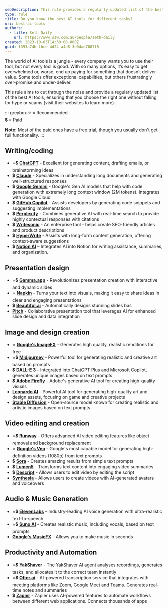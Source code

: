 ```yaml
---
seoDescription: This rule provides a regularly updated list of the best AI tools for various use cases.
type: rule
title: Do you know the best AI tools for different tasks?
uri: best-ai-tools
authors:
  - title: Seth Daily
    url: https://www.ssw.com.au/people/seth-daily
created: 2023-10-03T14:30:00.000Z
guid: f393a74b-fbce-4d24-a4d8-3d0dad7007f5
---
```


The world of AI tools is a jungle - every company wants you to use their tool, but not every tool is good. With so many options, it’s easy to get overwhelmed or, worse, end up paying for something that doesn’t deliver value. Some tools offer exceptional capabilities, but others frustratingly over-promise and under-deliver.

This rule aims to cut through the noise and provide a regularly updated list of the best AI tools, ensuring that you choose the right one without falling for hype or scams (visit their websites to learn more).

<!--endintro-->

::: greybox
⭐ = Recommended\
💲 = Paid

**Note:** Most of the paid ones have a free trial, though you usually don't get full functionality.
:::

## Writing/coding

* ⭐💲 **[ChatGPT](https://chat.openai.com)** - Excellent for generating content, drafting emails, or brainstorming ideas
* 💲 **[Claude](https://www.claude.ai)** - Specializes in understanding long documents and generating well-structured responses
* 💲 **[Google Gemini](https://gemini.google.com/)** - Google's Gen AI models that help with code generation with extremely long context window (2M tokens). Integrates with Google Cloud
* 💲 **[GitHub Copilot](https://github.com/features/copilot)** - Assists developers by generating code snippets and suggesting implementations
* 💲 **[Perplexity](https://www.perplexity.ai)** - Combines generative AI with real-time search to provide highly contextual responses with citations
* 💲 **[Writesonic](https://www.writesonic.com)** - An enterprise tool - helps create SEO-friendly articles and product descriptions
* 💲 **[HyperWrite](https://www.hyperwrite.ai)** - Assists with long-form content generation, offering context-aware suggestions
* 💲 **[Notion AI](https://www.notion.com/help/guides/category/ai)** – Integrates AI into Notion for writing assistance, summaries, and organization.

## Presentation design

* ⭐💲 **[Gamma.app](https://www.gamma.app)** - Revolutionizes presentation creation with interactive and dynamic slides
* ⭐ **[Napkin](https://www.napkin.ai/)** - Turns your text into visuals, making it easy to share ideas in clear and engaging presentations
* 💲 **[Beautiful.ai](https://www.beautiful.ai)** - Automatically designs stunning slides bas
* **[Pitch](https://www.pitch.com)** - Collaborative presentation tool that leverages AI for enhanced slide design and data integration

## Image and design creation

* ⭐ **[Google's ImageFX](https://aitestkitchen.withgoogle.com/tools/image-fx)** - Generates high quality, realistic renditions for free
* ⭐💲 **[Midjourney](https://www.midjourney.com)** - Powerful tool for generating realistic and creative art based on prompts
* 💲 **[DALL-E 3](https://openai.com/dall-e-3)** - Integrated into ChatGPT Plus and Microsoft Copilot, generates unique images based on text prompts
* 💲 **[Adobe Firefly](https://www.adobe.com/sensei/generative-ai/firefly.html)** - Adobe's generative AI tool for creating high-quality visuals
* **[Leonardo AI](https://www.leonardo.ai)** - Powerful AI tool for generating high-quality art and design assets, focusing on game and creative projects
* **[Stable Diffusion](https://stability.ai/stable-diffusion)** - Open-source model known for creating realistic and artistic images based on text prompts

## Video editing and creation

* ⭐💲 **[Runway](https://www.runwayml.com)** - Offers advanced AI video editing features like object removal and background replacement
* ⭐ **[Google's Veo](https://aitestkitchen.withgoogle.com/tools/video-fx)** - Google's most capable model for generating high-definition videos (1080p) from text prompts
* 💲 **[Sora](https://openai.com/sora)** - Creates amazing results from simple text prompts
* 💲 **[Lumen5](https://www.lumen5.com)** - Transforms text content into engaging video summaries
* 💲 **[Descript](https://www.descript.com/)** -  Allows users to edit video by editing the script
* **[Synthesia](https://www.synthesia.io)** - Allows users to create videos with AI-generated avatars and voiceovers

## Audio & Music Generation

* ⭐💲 **[ElevenLabs](https://elevenlabs.io/)** – Industry-leading AI voice generation with ultra-realistic text-to-speech
* ⭐💲 **[Suno AI](https://www.suno.ai/)** - Creates realistic music, including vocals, based on text prompts
* **[Google's MusicFX](https://aitestkitchen.withgoogle.com/tools/music-fx)** - Allows you to make music in seconds

## Productivity and Automation

* ⭐️💲 **[YakShaver](https://yakshaver.ai)** - The YakShaver AI agent analyses recordings, generates tasks, and allocates it to the correct team instantly
* ⭐💲 **[Otter.ai](https://otter.ai)** -  AI-powered transcription service that integrates with meeting platforms like Zoom, Google Meet and Teams. Generates real-time notes and summaries
* 💲 **[Zapier](https://zapier.com)** - Zapier uses AI-powered features to automate workflows between different web applications.  Connects thousands of apps
